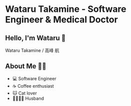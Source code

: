 # Wataru Takamine - Software Engineer & Medical Doctor

## Hello, I'm Wataru 👋

Wataru Takamine / 高峰 航

## About Me 🧑‍💻

* 💻 Software Engineer
* ☕ Coffee enthusiast
* 🐱 Cat lover
* 👨‍👩‍👧‍👦 Husband

